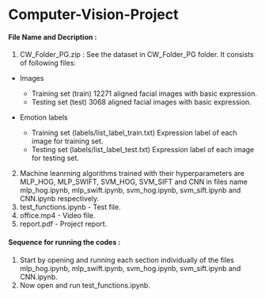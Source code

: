 # Computer-Vision-Project
#### File Name and Decription :
1. CW_Folder_PG.zip :
See the dataset in CW_Folder_PG folder. It consists of following files:
- Images
    - Training set (train)
       12271 aligned facial images with basic expression.
    - Testing set (test)
       3068 aligned facial images with basic expression.

- Emotion labels
    - Training set (labels/list_label_train.txt)
       Expression label of each image for training set.
    - Testing set (labels/list_label_test.txt)
       Expression label of each image for testing set.
       
 2. Machine leanrning algorithms trained with their hyperparameters are MLP_HOG, MLP_SWIFT, SVM_HOG, SVM_SIFT and CNN in files name mlp_hog.ipynb, mlp_swift.ipynb, svm_hog.ipynb, svm_sift.ipynb and CNN.ipynb respectively.
 3. test_functions.ipynb - Test file.
 4. office.mp4 - Video file.
 5. report.pdf - Project report.

#### Sequence for running the codes :
1. Start by opening and running each section individually of the files mlp_hog.ipynb, mlp_swift.ipynb, svm_hog.ipynb, svm_sift.ipynb and CNN.ipynb.
2. Now open and run test_functions.ipynb.

